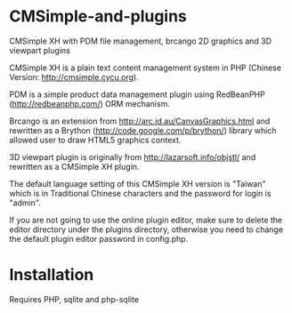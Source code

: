 CMSimple-and-plugins
====================

CMSimple XH with PDM file management, brcango 2D graphics and 3D viewpart plugins

CMSimple XH is a plain text content management system in PHP (Chinese Version: http://cmsimple.cycu.org).

PDM is a simple product data management plugin using RedBeanPHP (http://redbeanphp.com/) ORM mechanism.

Brcango is an extension from http://arc.id.au/CanvasGraphics.html and rewritten as a Brython (http://code.google.com/p/brython/) library which allowed user to draw HTML5 graphics context.

3D viewpart plugin is originally from http://lazarsoft.info/objstl/ and rewritten as a CMSimple XH plugin.

The default language setting of this CMSimple XH version is "Taiwan" which is in Traditional Chinese characters and the password for login is "admin".

If you are not going to use the online plugin editor, make sure to delete the editor directory under the plugins directory, otherwise you need to change the default plugin editor password in config.php.

Installation
====================

Requires PHP, sqlite and php-sqlite
